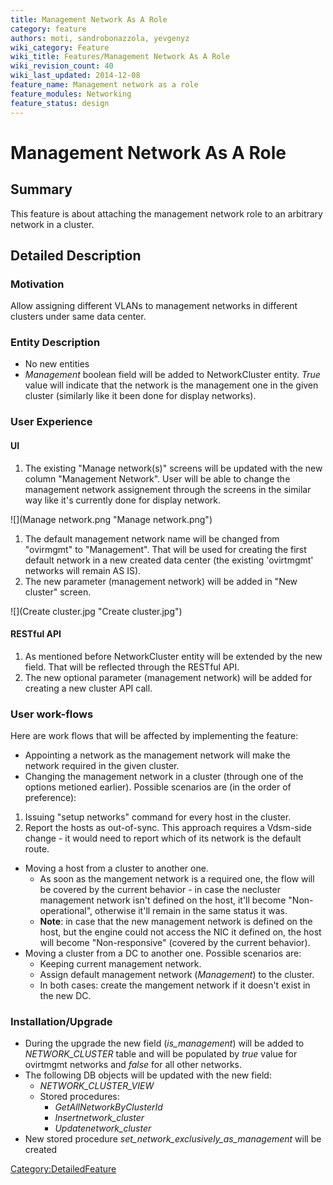 ```yaml
---
title: Management Network As A Role
category: feature
authors: moti, sandrobonazzola, yevgenyz
wiki_category: Feature
wiki_title: Features/Management Network As A Role
wiki_revision_count: 40
wiki_last_updated: 2014-12-08
feature_name: Management network as a role
feature_modules: Networking
feature_status: design
---
```


# Management Network As A Role

## Summary

This feature is about attaching the management network role to an arbitrary network in a cluster.

## Detailed Description

### Motivation

Allow assigning different VLANs to management networks in different clusters under same data center.

### Entity Description

*   No new entities
*   *Management* boolean field will be added to NetworkCluster entity. *True* value will indicate that the network is the management one in the given cluster (similarly like it been done for display networks).

### User Experience

#### UI

1.  The existing "Manage network(s)" screens will be updated with the new column "Management Network". User will be able to change the management network assignement through the screens in the similar way like it's currently done for display network.

![](Manage network.png "Manage network.png")

1.  The default management network name will be changed from "ovirmgmt" to "Management". That will be used for creating the first default network in a new created data center (the existing 'ovirtmgmt' networks will remain AS IS).
2.  The new parameter (management network) will be added in "New cluster" screen.

![](Create cluster.jpg "Create cluster.jpg")

#### RESTful API

1.  As mentioned before NetworkCluster entity will be extended by the new field. That will be reflected through the RESTful API.
2.  The new optional parameter (management network) will be added for creating a new cluster API call.

### User work-flows

Here are work flows that will be affected by implementing the feature:

*   Appointing a network as the management network will make the network required in the given cluster.
*   Changing the management network in a cluster (through one of the options metioned earlier). Possible scenarios are (in the order of preference):

1.  Issuing "setup networks" command for every host in the cluster.
2.  Report the hosts as out-of-sync. This approach requires a Vdsm-side change - it would need to report which of its network is the default route.

*   Moving a host from a cluster to another one.
    -   As soon as the mangement network is a required one, the flow will be covered by the current behavior - in case the necluster management network isn't defined on the host, it'll become "Non-operational", otherwise it'll remain in the same status it was.
    -   **Note**: in case that the new management network is defined on the host, but the engine could not access the NIC it defined on, the host will become "Non-responsive" (covered by the current behavior).
*   Moving a cluster from a DC to another one. Possible scenarios are:
    -   Keeping current management network.
    -   Assign default management network (*Management*) to the cluster.
    -   In both cases: create the mangement network if it doesn't exist in the new DC.

### Installation/Upgrade

*   During the upgrade the new field (*is_management*) will be added to *NETWORK_CLUSTER* table and will be populated by *true* value for ovirtmgmt networks and *false* for all other networks.
*   The following DB objects will be updated with the new field:
    -   *NETWORK_CLUSTER_VIEW*
    -   Stored procedures:
        -   *GetAllNetworkByClusterId*
        -   *Insertnetwork_cluster*
        -   *Updatenetwork_cluster*
*   New stored procedure *set_network_exclusively_as_management* will be created

<Category:DetailedFeature>

